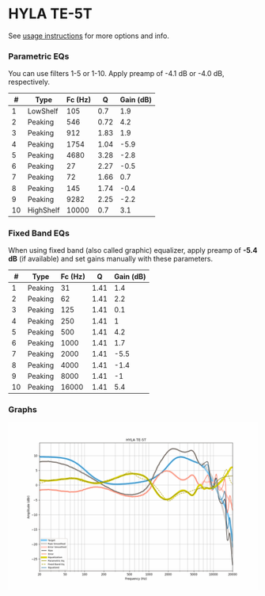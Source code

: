 # HYLA TE-5T
See [usage instructions](https://github.com/jaakkopasanen/AutoEq#usage) for more options and info.

### Parametric EQs
You can use filters 1-5 or 1-10. Apply preamp of -4.1 dB or -4.0 dB, respectively.

|   # | Type      |   Fc (Hz) |    Q |   Gain (dB) |
|-----|-----------|-----------|------|-------------|
|   1 | LowShelf  |       105 | 0.7  |         1.9 |
|   2 | Peaking   |       546 | 0.72 |         4.2 |
|   3 | Peaking   |       912 | 1.83 |         1.9 |
|   4 | Peaking   |      1754 | 1.04 |        -5.9 |
|   5 | Peaking   |      4680 | 3.28 |        -2.8 |
|   6 | Peaking   |        27 | 2.27 |        -0.5 |
|   7 | Peaking   |        72 | 1.66 |         0.7 |
|   8 | Peaking   |       145 | 1.74 |        -0.4 |
|   9 | Peaking   |      9282 | 2.25 |        -2.2 |
|  10 | HighShelf |     10000 | 0.7  |         3.1 |

### Fixed Band EQs
When using fixed band (also called graphic) equalizer, apply preamp of **-5.4 dB** (if available) and set gains manually with these parameters.

|   # | Type    |   Fc (Hz) |    Q |   Gain (dB) |
|-----|---------|-----------|------|-------------|
|   1 | Peaking |        31 | 1.41 |         1.4 |
|   2 | Peaking |        62 | 1.41 |         2.2 |
|   3 | Peaking |       125 | 1.41 |         0.1 |
|   4 | Peaking |       250 | 1.41 |         1   |
|   5 | Peaking |       500 | 1.41 |         4.2 |
|   6 | Peaking |      1000 | 1.41 |         1.7 |
|   7 | Peaking |      2000 | 1.41 |        -5.5 |
|   8 | Peaking |      4000 | 1.41 |        -1.4 |
|   9 | Peaking |      8000 | 1.41 |        -1   |
|  10 | Peaking |     16000 | 1.41 |         5.4 |

### Graphs
![](./HYLA%20TE-5T.png)
